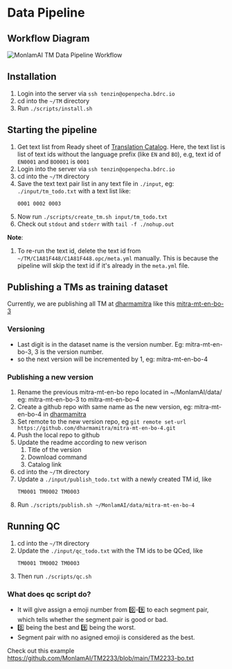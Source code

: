 # Data Pipeline

## Workflow Diagram

![MonlamAI TM Data Pipeline Workflow](https://github.com/OpenPecha/mt-training-data-prep-tools/assets/16164304/fb8ab76e-08ef-4124-a36f-37e3cb544a94)

## Installation

1. Login into the server via `ssh tenzin@openpecha.bdrc.io`
1. cd into the `~/TM` directory
1. Run `./scripts/install.sh`

## Starting the pipeline

1. Get text list from Ready sheet of [Translation Catalog](https://docs.google.com/spreadsheets/d/14CA5kyoAkty2sHhkMT5ZX05Otm7eSGYAt0zAt59xQwI/edit#gid=1563391012). Here, the text list is list of text ids without the language prefix (like `EN` and `BO`), e.g, text id of `EN0001` and `BO0001` is `0001`
1. Login into the server via `ssh tenzin@openpecha.bdrc.io`
1. cd into the `~/TM` directory 
1. Save the text text pair list in any text file in `./input`, eg: `./input/tm_todo.txt` with a text list like:
   ```
   0001 0002 0003
   ```
1. Now run `./scripts/create_tm.sh input/tm_todo.txt`
1. Check out `stdout` and `stderr` with `tail -f ./nohup.out`

**Note**:

1. To re-run the text id, delete the text id from `~/TM/C1A81F448/C1A81F448.opc/meta.yml` manually. This is because the pipeline will skip the text id if it's already in the `meta.yml` file.

## Publishing a TMs as training dataset

Currently, we are publishing all TM at [dharmamitra](https://github.com/dharmamitra) like this [mitra-mt-en-bo-3](https://github.com/dharmamitra/mitra-mt-en-bo-3)

### Versioning

- Last digit is in the dataset name is the version number. Eg: mitra-mt-en-bo-3, 3 is the version number.
- so the next version will be incremented by 1, eg: mitra-mt-en-bo-4

### Publishing a new version

1. Rename the previous mitra-mt-en-bo repo located in ~/MonlamAI/data/  eg: mitra-mt-en-bo-3 to mitra-mt-en-bo-4
1. Create a github repo with same name as the new version, eg: mitra-mt-en-bo-4 in [dharmamitra](https://github.com/dharmamitra)
1. Set remote to the new version repo, eg `git remote set-url https://github.com/dharmamitra/mitra-mt-en-bo-4.git`
1. Push the local repo to github
1. Update the readme according to new verison
   1. Title of the version
   1. Download command
   1. Catalog link
1. cd into the `~/TM` directory
1. Update a `./input/publish_todo.txt` with a newly created TM id, like
   ```
   TM0001 TM0002 TM0003
   ```
1. Run `./scripts/publish.sh ~/MonlamAI/data/mitra-mt-en-bo-4`

## Running QC

1. cd into the `~/TM` directory
1. Update the `./input/qc_todo.txt` with the TM ids to be QCed, like
   ```
   TM0001 TM0002 TM0003
   ```
1. Then run `./scripts/qc.sh`

### What does qc script do?

- It will give assign a emoji number from 0️⃣-9️⃣ to each segment pair, which tells whether the segment pair is good or bad.
- 0️⃣ being the best and 9️⃣ being the worst.
- Segment pair with no asigned emoji is considered as the best.

Check out this example https://github.com/MonlamAI/TM2233/blob/main/TM2233-bo.txt
